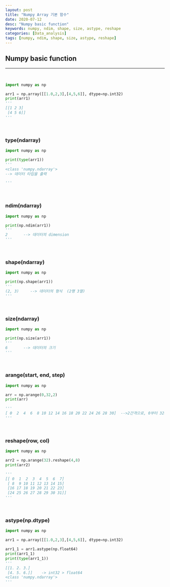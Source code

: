 ```yaml
---
layout: post
title: "Numpy Array 기본 함수"
date: 2020-07-12
desc: "Numpy basic function"
keywords: numpy, ndim, shape, size, astype, reshape
categories: [Data_analysis]
tags: [numpy, ndim, shape, size, astype, reshape]
---
```


## Numpy basic function

___

<br>

~~~python
import numpy as np

arr1 = np.array([[1.0,2,3],[4,5,6]], dtype=np.int32)
print(arr1)
'''
[[1 2 3]
 [4 5 6]]
'''
~~~

<br>

### type(ndarray)

~~~python
import numpy as np

print(type(arr1))
'''
<class 'numpy.ndarray'> 
--> 데이터 타입을 출력

''' 
~~~

<br>

### ndim(ndarray)

~~~python
import numpy as np

print(np.ndim(arr1))
'''
2       --> 데이터의 dimension
'''
~~~

<br>

### shape(ndarray)

~~~python
import numpy as np

print(np.shape(arr1))
'''
(2, 3)     --> 데이터의 형식  (2행 3열)
'''
~~~

<br>

### size(ndarray)

~~~python
import numpy as np

print(np.size(arr1))
'''
6       --> 데이터의 크기
'''
~~~

<br>

### arange(start, end, step)

~~~python
import numpy as np

arr = np.arange(0,32,2)
print(arr)

'''
[ 0  2  4  6  8 10 12 14 16 18 20 22 24 26 28 30]  -->2간격으로, 0부터 32사이 
'''
~~~

<br>

### reshape(row, col)

~~~python
import numpy as np

arr2 = np.arange(32).reshape(4,8)
print(arr2)

'''
[[ 0  1  2  3  4  5  6  7]
 [ 8  9 10 11 12 13 14 15]
 [16 17 18 19 20 21 22 23]
 [24 25 26 27 28 29 30 31]]
'''
~~~

<br>

### astype(np.dtype)

~~~python
import numpy as np

arr1 = np.array([[1.0,2,3],[4,5,6]], dtype=np.int32)

arr1_1 = arr1.astype(np.float64)
print(arr1_1)
print(type(arr1_1))
'''
[[1. 2. 3.]
 [4. 5. 6.]]    -> int32 > float64
<class 'numpy.ndarray'> 
'''
~~~